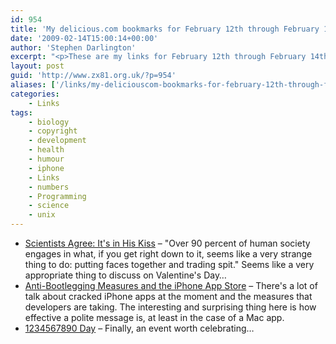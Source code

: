 ```yaml
---
id: 954
title: 'My delicious.com bookmarks for February 12th through February 14th'
date: '2009-02-14T15:00:14+00:00'
author: 'Stephen Darlington'
excerpt: "<p>These are my links for February 12th through February 14th:</p>\n<ul>\n<li><a href=\"http://blog.wired.com/wiredscience/2009/02/kissingscience.html\">Scientists Agree: It&#39;s in His Kiss</a> - &quot;Over 90 percent of human society engages in what, if you get right down to it, seems like a very strange thing to do: putting faces together and trading spit.&quot; Seems like a very appropriate thing to discuss on Valentine&#39;s Day...</li>\n<li><a href=\"http://daringfireball.net/2009/02/anti_bootlegging_app_store\">Anti-Bootlegging Measures and the iPhone App Store</a> - There&#39;s a lot of talk about cracked iPhone apps at the moment and the measures that developers are taking. The interesting and surprising thing here is how effective a polite message is, at least in the case of a Mac app.</li>\n<li><a href=\"http://www.1234567890day.com/\">1234567890 Day</a> - Finally, an event worth celebrating...</li>\n\n</ul>"
layout: post
guid: 'http://www.zx81.org.uk/?p=954'
aliases: ['/links/my-deliciouscom-bookmarks-for-february-12th-through-february-14th.html']
categories:
    - Links
tags:
    - biology
    - copyright
    - development
    - health
    - humour
    - iphone
    - Links
    - numbers
    - Programming
    - science
    - unix
---
```


- [Scientists Agree: It's in His Kiss](http://blog.wired.com/wiredscience/2009/02/kissingscience.html) – "Over 90 percent of human society engages in what, if you get right down to it, seems like a very strange thing to do: putting faces together and trading spit." Seems like a very appropriate thing to discuss on Valentine's Day…
- [Anti-Bootlegging Measures and the iPhone App Store](http://daringfireball.net/2009/02/anti_bootlegging_app_store) – There's a lot of talk about cracked iPhone apps at the moment and the measures that developers are taking. The interesting and surprising thing here is how effective a polite message is, at least in the case of a Mac app.
- [1234567890 Day](http://www.1234567890day.com/) – Finally, an event worth celebrating…